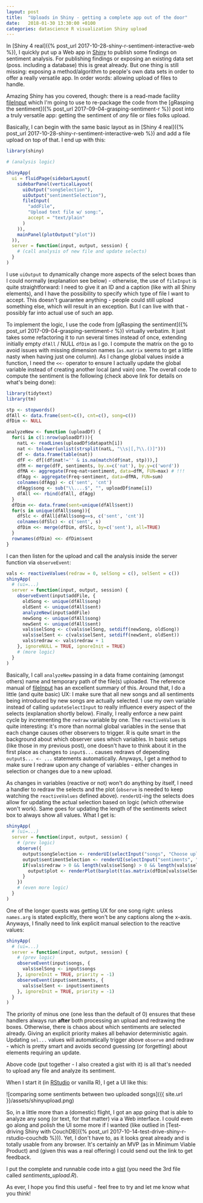 ```yaml
---
layout: post
title:  "Uploads in Shiny - getting a complete app out of the door"
date:   2018-01-30 13:30:00 +0100
categories: datascience R visualization Shiny upload
---
```


In [Shiny 4 real]({% post_url 2017-10-28-shiny-r-sentiment-interactive-web %}), I quickly put up a Web app in [Shiny] to publish some findings on sentiment analysis. For publishing findings or exposing an existing data set (poss. including a database) this is great already. But one thing is still missing: exposing a method/algorithm to people's own data sets in order to offer a really versatile app. In order words: allowing upload of files to handle. 

Amazing Shiny has you covered, though: there is a read-made facility [fileInput] which I'm going to use to re-package the code from the [gRasping the sentiment]({% post_url 2017-09-04-grasping-sentiment-r %}) post into a truly versatile app: getting the sentiment of *any* file or files folks upload. 

Basically, I can begin with the same basic layout as in [Shiny 4 real]({% post_url 2017-10-28-shiny-r-sentiment-interactive-web %}) and add a file upload on top of that. I end up with this: 

```R
library(shiny)

# (analysis logic)

shinyApp(
  ui = fluidPage(sidebarLayout(
    sidebarPanel(verticalLayout(
      uiOutput("songSelection"),
      uiOutput("sentimentSelection"),
      fileInput(
        "addFile",
        "Upload text file w/ song:",
        accept = "text/plain"
      )
    )),
    mainPanel(plotOutput("plot"))
  )),
  server = function(input, output, session) {
    # (call analysis of new file and update selects)
  }
)
```

I use ```uiOutput``` to dynamically change more aspects of the select boxes than I could normally (explanation see below) - otherwise, the use of ```fileInput``` is quite straightforward: I need to give it an ID and a caption (like with all Shiny elements), and I have the possibility to specify which type of file I want to accept. This doesn't guarantee anything - people could still upload something else, which will result in an exception. But I can live with that - possibly far into actual use of such an app.

To implement the logic, I use the code from [gRasping the sentiment]({% post_url 2017-09-04-grasping-sentiment-r %}) virtually verbatim. It just takes some refactoring it to run several times instead of once, extending initially empty ```dfAll``` / NULL ```dfDim``` as I go. I compute the matrix on the go to avoid issues with missing dimension names (```as.matrix``` seems to get a little nasty when having just one column). As I change global values inside a function, I need the ```<<-``` operator to ensure I actually update the global variable instead of creating another local (and vain) one. The overall code to compute the sentiment is the following (check above link for details on what's being done): 

```R
library(tidytext)
library(tm)

stp <- stopwords()
dfAll <- data.frame(sent=c(), cnt=c(), song=c())
dfDim <- NULL

analyzeNew <- function (uploadDf) {
  for(i in c(1:nrow(uploadDf))){
    natL <- readLines(uploadDf$datapath[i])
    nat <- tolower(unlist(strsplit(natL, "\\s|[,?\\.()]")))
    df <- data.frame(table(nat))
    dfF <- df[(df$nat!='' & is.na(match(df$nat, stp))),]
    dfM <- merge(dfF, sentiments, by.x=c('nat'), by.y=c('word'))
    dfMA <- aggregate(Freq~nat+sentiment, data=dfM, FUN=max) # !!!
    dfAgg <- aggregate(Freq~sentiment, data=dfMA, FUN=sum)
    colnames(dfAgg) <- c('sent', 'cnt')
    dfAgg$song <- sub("\\....$", "", uploadDf$name[i])
    dfAll <<- rbind(dfAll, dfAgg)
  }
  dfDim <<- data.frame(sent=unique(dfAll$sent))
  for(s in unique(dfAll$song)){
    dfSlc <- dfAll[dfAll$song==s, c('sent', 'cnt')]
    colnames(dfSlc) <- c('sent', s)
    dfDim <<- merge(dfDim, dfSlc, by=c('sent'), all=TRUE)
  }
  rownames(dfDim) <<- dfDim$sent
}
```

I can then listen for the upload and call the analysis inside the server function via ```observeEvent```:

```R
vals <- reactiveValues(redraw = 0, selSong = c(), selSent = c())
shinyApp(
  # (ui=...)
  server = function(input, output, session) {
    observeEvent(input$addFile, {
      oldSong <- unique(dfAll$song)
      oldSent <- unique(dfAll$sent)
      analyzeNew(input$addFile)
      newSong <- unique(dfAll$song)
      newSent <- unique(dfAll$sent)
      vals$selSong <- c(vals$selSong, setdiff(newSong, oldSong))
      vals$selSent <- c(vals$selSent, setdiff(newSent, oldSent))
      vals$redraw <- vals$redraw + 1
    }, ignoreNULL = TRUE, ignoreInit = TRUE)
    # (more logic)
  }
)
```

Basically, I call ```analyzeNew``` passing in a data frame containing (amongst others) name and temporary path of the file(s) uploaded. The reference manual of [fileInput] has an excellent summary of this. Around that, I do a little (and quite basic) UX: I make sure that all new songs and all sentiments being introduced by new songs are actually selected. I use my own variable instead of calling ```updateSelectInput``` to really influence every aspect of the selects (explanation shortly below). Finally, I really enforce a new paint cycle by incrementing the ```redraw``` variable by one. The ```reactiveValues``` is quite interesting: it's more than normal global variables in the sense that each change causes other observers to trigger. R is quite smart in the background about which observer uses which variables. In basic setups (like those in my previous post), one doesn't have to think about it in the first place as changes to ```input$...``` causes redraws of depending ```output$... <- ...``` statements automatically. Anyways, I get a method to make sure I redraw upon any change of variables - either changes in selection or changes due to a new upload. 

As changes in variables (reactive or not) won't do anything by itself, I need a handler to redraw the selects and the plot (```observe``` is needed to keep watching the ```reactiveValues``` defined above). ```renderUI```-ing the selects does allow for updating the actual selection based on logic (which otherwise won't work). Same goes for updating the length of the sentiments select box to always show all values. What I get is:

```R
shinyApp(
  # (ui=...)
  server = function(input, output, session) {
    # (prev logic)
    observe({
      output$songSelection <- renderUI(selectInput("songs", "Choose uploaded songs:", unique(dfAll$song), multiple = TRUE, selected = vals$selSong))
      output$sentimentSelection <- renderUI(selectInput("sentiments", "Choose one or more sentiments:", unique(dfAll$sent), size = length(unique(dfAll$sent)), multiple = TRUE, selectize = FALSE, selected = vals$selSent))
      if(vals$redraw > 0 && length(vals$selSong) > 0 && length(vals$selSent) > 0){
        output$plot <- renderPlot(barplot(t(as.matrix(dfDim[vals$selSent, vals$selSong])), names.arg=vals$selSent, beside = TRUE, legend = TRUE))
      }
    })
    # (even more logic)
  }
)
```

One of the longer quests was getting UX for one song right: unless ```names.arg``` is stated explicitly, there won't be any captions along the x-axis. Anyways, I finally need to link explicit manual selection to the reactive values: 

```R
shinyApp(
  # (ui=...)
  server = function(input, output, session) {
    # (prev logic)
    observeEvent(input$songs, {
      vals$selSong <- input$songs
    }, ignoreInit = TRUE, priority = -1)
    observeEvent(input$sentiments, {
      vals$selSent <- input$sentiments
    }, ignoreInit = TRUE, priority = -1)
  }
)
```

The priority of minus one (one less than the default of 0) ensures that these handlers always run **after** both processing an upload and redrawing the boxes. Otherwise, there is chaos about which sentiments are selected already. Giving an explicit priority makes all behavior deterministic again. Updating ```sel...``` values will automatically trigger above ```observe``` and redraw - which is pretty smart and avoids second guessing (or forgetting) about elements requiring an update.

Above code (put together - I also created a gist with it) is all that's needed to upload any file and analyze its sentiment.

When I start it (in [RStudio] or vanilla R), I get a UI like this:

![comparing some sentiments between two uploaded songs]({{ site.url }}/assets/shinyupload.png)

So, in a little more than a (domestic) flight, I got an app going that is able to analyze any song (or text, for that matter) via a Web interface. I could even go along and polish the UI some more if I wanted (like outlied in [Test-driving Shiny with CouchDB]({% post_url 2017-10-14-test-drive-shiny-r-rstudio-couchdb %})). Yet, I don't have to, as it looks great already and is totally usable from any browser. It's certainly an MVP (as in Minimum Viable Product) and (given this was a real offering) I could send out the link to get feedback.

I put the complete and runnable code into a [gist](https://gist.github.com/sebastianrothbucher/eb14e4223bbf4873973ae6992bad6d03) (you need the 3rd file called *sentiments_upload.R*).

As ever, I hope you find this useful - feel free to try and let me know what you think!

[Shiny]: http://shiny.rstudio.com/
[RStudio]: https://www.rstudio.com/
[fileInput]: https://shiny.rstudio.com/reference/shiny/latest/fileInput.html
